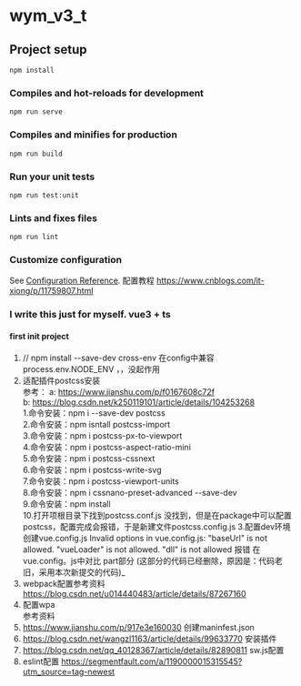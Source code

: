# wym_v3_t

## Project setup
```
npm install
```

### Compiles and hot-reloads for development
```
npm run serve
```

### Compiles and minifies for production
```
npm run build
```

### Run your unit tests
```
npm run test:unit
```

### Lints and fixes files
```
npm run lint
```

### Customize configuration
See [Configuration Reference](https://cli.vuejs.org/config/).
配置教程 https://www.cnblogs.com/it-xiong/p/11759807.html  
### I write this just for myself. vue3 + ts
#### first init project
1. // npm install --save-dev cross-env 在config中兼容 process.env.NODE_ENV ，，没起作用  
2. 适配插件postcss安装  
  参考： a: https://www.jianshu.com/p/f0167608c72f   
        b: https://blog.csdn.net/k250119101/article/details/104253268  
  1.命令安装：npm i --save-dev postcss  
  2.命令安装：npm isntall postcss-import  
  3.命令安装：npm i postcss-px-to-viewport  
  4.命令安装：npm i postcss-aspect-ratio-mini  
  5.命令安装：npm i postcss-cssnext  
  6.命令安装：npm i postcss-write-svg  
  7.命令安装：npm i postcss-viewport-units  
  8.命令安装：npm i cssnano-preset-advanced --save-dev  
  9.命令安装：npm install  
  10.打开项根目录下找到postcss.conf.js  没找到，但是在package中可以配置 postcss，配置完成会报错，于是新建文件postcss.config.js
3.配置dev环境创建vue.config.js Invalid options in vue.config.js: "baseUrl" is not allowed. "vueLoader" is not allowed. "dll" is not allowed 报错 在vue.config。js中对比 part部分 (这部分的代码已经删除，原因是：代码老旧，采用本次新提交的代码)_ 
4. webpack配置参考资料   
  https://blog.csdn.net/u014440483/article/details/87267160 
5. 配置wpa  
参考资料   
  1. https://www.jianshu.com/p/917e3e160030  创建maninfest.json
  2. https://blog.csdn.net/wangzl1163/article/details/99633770 安装插件
  3. https://blog.csdn.net/qq_40128367/article/details/82890811 sw.js配置
6. eslint配置 https://segmentfault.com/a/1190000015315545?utm_source=tag-newest  

